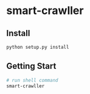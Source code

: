 # smart-crawller

## Install

```bash
python setup.py install
```

## Getting Start

```bash
# run shell command
smart-crawller
```